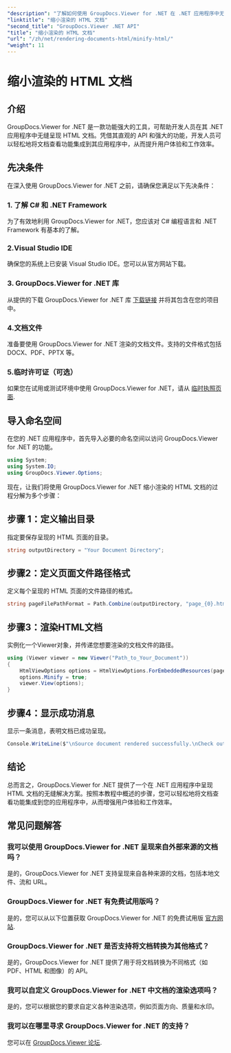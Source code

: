 ```yaml
---
"description": "了解如何使用 GroupDocs.Viewer for .NET 在 .NET 应用程序中无缝呈现 HTML 文档。"
"linktitle": "缩小渲染的 HTML 文档"
"second_title": "GroupDocs.Viewer .NET API"
"title": "缩小渲染的 HTML 文档"
"url": "/zh/net/rendering-documents-html/minify-html/"
"weight": 11
---
```


# 缩小渲染的 HTML 文档

## 介绍
GroupDocs.Viewer for .NET 是一款功能强大的工具，可帮助开发人员在其 .NET 应用程序中无缝呈现 HTML 文档。凭借其直观的 API 和强大的功能，开发人员可以轻松地将文档查看功能集成到其应用程序中，从而提升用户体验和工作效率。
## 先决条件
在深入使用 GroupDocs.Viewer for .NET 之前，请确保您满足以下先决条件：
### 1. 了解 C# 和 .NET Framework
为了有效地利用 GroupDocs.Viewer for .NET，您应该对 C# 编程语言和 .NET Framework 有基本的了解。
### 2.Visual Studio IDE
确保您的系统上已安装 Visual Studio IDE。您可以从官方网站下载。
### 3. GroupDocs.Viewer for .NET 库
从提供的下载 GroupDocs.Viewer for .NET 库 [下载链接](https://releases.groupdocs.com/viewer/net/) 并将其包含在您的项目中。
### 4.文档文件
准备要使用 GroupDocs.Viewer for .NET 渲染的文档文件。支持的文件格式包括 DOCX、PDF、PPTX 等。
### 5.临时许可证（可选）
如果您在试用或测试环境中使用 GroupDocs.Viewer for .NET，请从 [临时执照页面](https://purchase。groupdocs.com/temporary-license/).

## 导入命名空间
在您的 .NET 应用程序中，首先导入必要的命名空间以访问 GroupDocs.Viewer for .NET 的功能。
```csharp
using System;
using System.IO;
using GroupDocs.Viewer.Options;
```

现在，让我们将使用 GroupDocs.Viewer for .NET 缩小渲染的 HTML 文档的过程分解为多个步骤：
## 步骤 1：定义输出目录
指定要保存呈现的 HTML 页面的目录。
```csharp
string outputDirectory = "Your Document Directory";
```
## 步骤2：定义页面文件路径格式
定义每个呈现的 HTML 页面的文件路径的格式。
```csharp
string pageFilePathFormat = Path.Combine(outputDirectory, "page_{0}.html");
```
## 步骤3：渲染HTML文档
实例化一个Viewer对象，并传递您想要渲染的文档文件的路径。
```csharp
using (Viewer viewer = new Viewer("Path_to_Your_Document"))
{
    HtmlViewOptions options = HtmlViewOptions.ForEmbeddedResources(pageFilePathFormat);
    options.Minify = true;
    viewer.View(options);
}
```
## 步骤4：显示成功消息
显示一条消息，表明文档已成功呈现。
```csharp
Console.WriteLine($"\nSource document rendered successfully.\nCheck output in {outputDirectory}.");
```

## 结论
总而言之，GroupDocs.Viewer for .NET 提供了一个在 .NET 应用程序中呈现 HTML 文档的无缝解决方案。按照本教程中概述的步骤，您可以轻松地将文档查看功能集成到您的应用程序中，从而增强用户体验和工作效率。
## 常见问题解答
### 我可以使用 GroupDocs.Viewer for .NET 呈现来自外部来源的文档吗？
是的，GroupDocs.Viewer for .NET 支持呈现来自各种来源的文档，包括本地文件、流和 URL。
### GroupDocs.Viewer for .NET 有免费试用版吗？
是的，您可以从以下位置获取 GroupDocs.Viewer for .NET 的免费试用版 [官方网站](https://releases。groupdocs.com/).
### GroupDocs.Viewer for .NET 是否支持将文档转换为其他格式？
是的，GroupDocs.Viewer for .NET 提供了用于将文档转换为不同格式（如 PDF、HTML 和图像）的 API。
### 我可以自定义 GroupDocs.Viewer for .NET 中文档的渲染选项吗？
是的，您可以根据您的要求自定义各种渲染选项，例如页面方向、质量和水印。
### 我可以在哪里寻求 GroupDocs.Viewer for .NET 的支持？
您可以在 [GroupDocs.Viewer 论坛](https://forum。groupdocs.com/c/viewer/9).